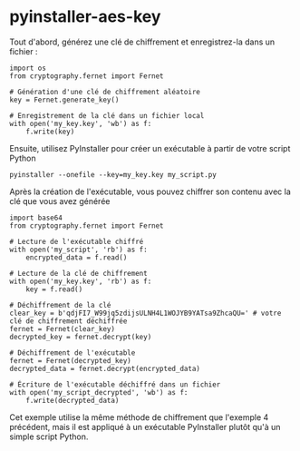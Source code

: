 # pyinstaller-aes-key

Tout d'abord, générez une clé de chiffrement et enregistrez-la dans un fichier :

```
import os
from cryptography.fernet import Fernet

# Génération d'une clé de chiffrement aléatoire
key = Fernet.generate_key()

# Enregistrement de la clé dans un fichier local
with open('my_key.key', 'wb') as f:
    f.write(key)
```
Ensuite, utilisez PyInstaller pour créer un exécutable à partir de votre script Python

```
pyinstaller --onefile --key=my_key.key my_script.py
```

Après la création de l'exécutable, vous pouvez chiffrer son contenu avec la clé que vous avez générée

```
import base64
from cryptography.fernet import Fernet

# Lecture de l'exécutable chiffré
with open('my_script', 'rb') as f:
    encrypted_data = f.read()

# Lecture de la clé de chiffrement
with open('my_key.key', 'rb') as f:
    key = f.read()

# Déchiffrement de la clé
clear_key = b'qdjFI7_W99jq5zdijsULNH4L1WOJYB9YATsa9ZhcaQU=' # votre clé de chiffrement déchiffrée
fernet = Fernet(clear_key)
decrypted_key = fernet.decrypt(key)

# Déchiffrement de l'exécutable
fernet = Fernet(decrypted_key)
decrypted_data = fernet.decrypt(encrypted_data)

# Écriture de l'exécutable déchiffré dans un fichier
with open('my_script_decrypted', 'wb') as f:
    f.write(decrypted_data)
```
Cet exemple utilise la même méthode de chiffrement que l'exemple 4 précédent, mais il est appliqué à un exécutable PyInstaller plutôt qu'à un simple script Python.
